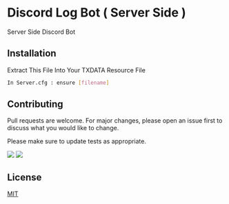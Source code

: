# Discord Log Bot ( Server Side )
 Server Side Discord Bot
 
## Installation

Extract This File Into Your TXDATA Resource File

```bash
In Server.cfg : ensure [filename]
```

## Contributing
Pull requests are welcome. For major changes, please open an issue first to discuss what you would like to change.

Please make sure to update tests as appropriate.

<img src="https://cdn.discordapp.com/attachments/902797250898571274/911147484112384010/discrdlog.PNG">

<img src="https://cdn.discordapp.com/attachments/902797250898571274/911147484309491732/discordlogbot.PNG">

## License
[MIT](https://choosealicense.com/licenses/mit/)
